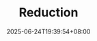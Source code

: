 ---
weight: 999
title: "Reduction"
description: ""
icon: "conversion_path"
date: "2025-06-24T19:39:54+08:00"
lastmod: "2025-06-24T19:39:54+08:00"
draft: true
toc: true
---